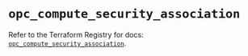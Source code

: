 # `opc_compute_security_association`

Refer to the Terraform Registry for docs: [`opc_compute_security_association`](https://registry.terraform.io/providers/hashicorp/opc/1.4.1/docs/resources/compute_security_association).

